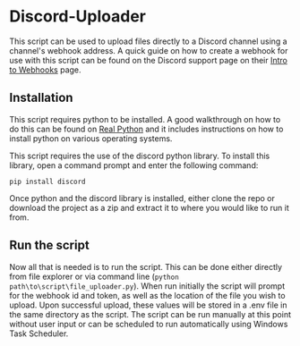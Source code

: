 # Discord-Uploader

This script can be used to upload files directly to a Discord channel using a channel's webhook address. A quick guide on how to create a webhook for use with this script can be found on the Discord support page on their [Intro to Webhooks](https://support.discord.com/hc/en-us/articles/228383668-Intro-to-Webhooks) page.

## Installation

This script requires python to be installed. A good walkthrough on how to do this can be found on [Real Python](https://realpython.com/installing-python/) and it includes instructions on how to install python on various operating systems.

This script requires the use of the discord python library. To install this library, open a command prompt and enter the following command:
```
pip install discord
```

Once python and the discord library is installed, either clone the repo or download the project as a zip and extract it to where you would like to run it from.

## Run the script

Now all that is needed is to run the script. This can be done either directly from file explorer or via command line (`python path\to\script\file_uploader.py`). When run initially the script will prompt for the webhook id and token, as well as the location of the file you wish to upload. Upon successful upload, these values will be stored in a .env file in the same directory as the script. The script can be run manually at this point without user input or can be scheduled to run automatically using Windows Task Scheduler.
